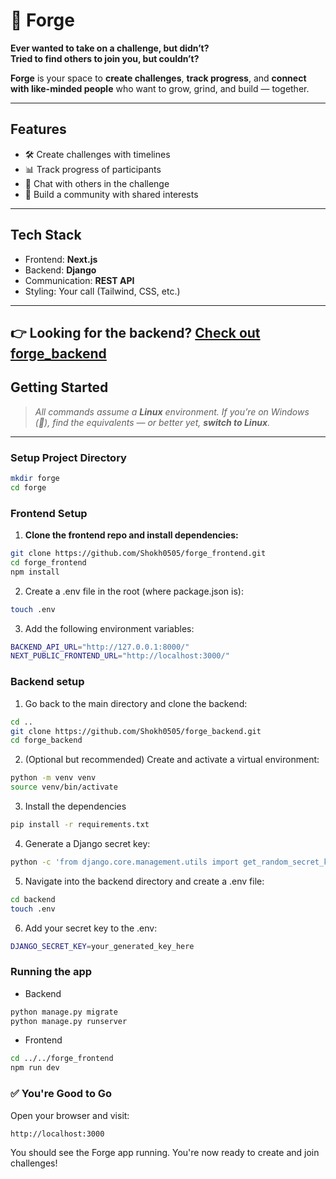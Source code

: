 # 🚀 Forge

**Ever wanted to take on a challenge, but didn’t?**  
**Tried to find others to join you, but couldn’t?**

**Forge** is your space to **create challenges**, **track progress**, and **connect with like-minded people** who want to grow, grind, and build — together.

---

## Features

-   🛠️ Create challenges with timelines
-   📊 Track progress of participants
-   💬 Chat with others in the challenge
-   🌱 Build a community with shared interests

---

## Tech Stack

-   Frontend: **Next.js**
-   Backend: **Django**
-   Communication: **REST API**
-   Styling: Your call (Tailwind, CSS, etc.)

---

## 👉 Looking for the backend? [Check out forge_backend](https://github.com/Shokh0505/forge_backend)

## Getting Started

> _All commands assume a **Linux** environment. If you’re on Windows (👀), find the equivalents — or better yet, **switch to Linux**._

---

### Setup Project Directory

```bash
mkdir forge
cd forge
```

### Frontend Setup

1. **Clone the frontend repo and install dependencies:**

```bash
git clone https://github.com/Shokh0505/forge_frontend.git
cd forge_frontend
npm install
```

2. Create a .env file in the root (where package.json is):

```bash
touch .env
```

3. Add the following environment variables:

```bash
BACKEND_API_URL="http://127.0.0.1:8000/"
NEXT_PUBLIC_FRONTEND_URL="http://localhost:3000/"
```

### Backend setup

1. Go back to the main directory and clone the backend:

```bash
cd ..
git clone https://github.com/Shokh0505/forge_backend.git
cd forge_backend
```

2. (Optional but recommended) Create and activate a virtual environment:

```bash
python -m venv venv
source venv/bin/activate
```

3. Install the dependencies

```bash
pip install -r requirements.txt
```

4. Generate a Django secret key:

```bash
python -c 'from django.core.management.utils import get_random_secret_key; print(get_random_secret_key())'
```

5. Navigate into the backend directory and create a .env file:

```bash
cd backend
touch .env
```

6. Add your secret key to the .env:

```bash
DJANGO_SECRET_KEY=your_generated_key_here
```

### Running the app

-   Backend

```bash
python manage.py migrate
python manage.py runserver
```

-   Frontend

```bash
cd ../../forge_frontend
npm run dev
```

### ✅ You're Good to Go

Open your browser and visit:

```bash
http://localhost:3000
```

You should see the Forge app running. You're now ready to create and join challenges!
